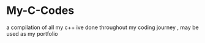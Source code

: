 # My-C-Codes
a compilation of all my c++ ive done throughout my coding journey , may be used as my portfolio
